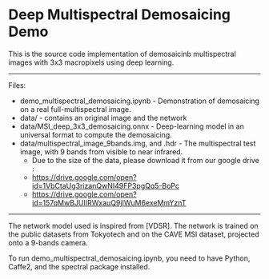 # Deep Multispectral Demosaicing Demo

This is the source code implementation of demosaicinb multispectral images with 3x3 macropixels using deep learning. 

___

Files:

  * demo_multispectral_demosaicing.ipynb - Demonstration of demosaicing on a real full-multispectral image. 
  * data/ - contains an original image and the network
  * data/MSI_deep_3x3_demosaicing.onnx - Deep-learning model in an universal format to compute the demosaicing. 
  * data/multispectral_image_9bands.img, and .hdr - The multispectral test image, with 9 bands from visible to near infrared. 
    * Due to the size of the data, please download it from our google drive : 
    * https://drive.google.com/open?id=1VbCtaUg3rizanQwNI49FP3pgQq5-BoPc
    * https://drive.google.com/open?id=157qMwBJUIIRWxauQ9jIWuM6exeMmYznT
___

The network model used is inspired from [VDSR].
The network is trained on the public datasets from Tokyotech and on the CAVE MSI dataset, projected onto a 9-bands camera.

To run demo_multispectral_demosaicing.ipynb, you need to have Python, Caffe2, and the spectral package installed. 
